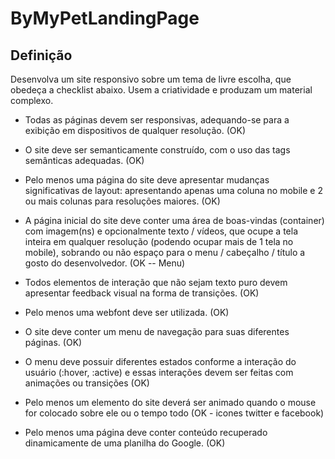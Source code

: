 # ByMyPetLandingPage

## Definição
Desenvolva um site responsivo sobre um tema de livre escolha, que obedeça a checklist abaixo. Usem a criatividade e produzam um material complexo.

- Todas as páginas devem ser responsivas, adequando-se para a exibição em dispositivos de qualquer resolução. (OK)

- O site deve ser semanticamente construído, com o uso das tags semânticas adequadas. (OK)

- Pelo menos uma página do site deve apresentar mudanças significativas de layout: apresentando apenas uma coluna no mobile e 2 ou mais colunas para resoluções maiores. (OK)

- A página inicial do site deve conter uma área de boas-vindas (container) com imagem(ns) e opcionalmente texto / vídeos, que ocupe a tela inteira em qualquer resolução (podendo ocupar mais de 1 tela no mobile), sobrando ou não espaço para o menu / cabeçalho / título a gosto do desenvolvedor. (OK -- Menu)

- Todos elementos de interação que não sejam texto puro devem apresentar feedback visual na forma de transições. (OK)

- Pelo menos uma webfont deve ser utilizada. (OK) 

- O site deve conter um menu de navegação para suas diferentes páginas. (OK)

- O menu deve possuir diferentes estados conforme a interação do usuário (:hover, :active) e essas interações devem ser feitas com animações ou transições (OK)

- Pelo menos um elemento do site deverá ser animado quando o mouse for colocado sobre ele ou o tempo todo (OK - icones twitter e facebook)

- Pelo menos uma página deve conter conteúdo recuperado dinamicamente de uma planilha do Google. (OK)
